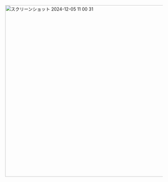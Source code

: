 <img width="549" alt="スクリーンショット 2024-12-05 11 00 31" src="https://github.com/user-attachments/assets/38fe1381-d755-4774-ac19-86384c07a667">
